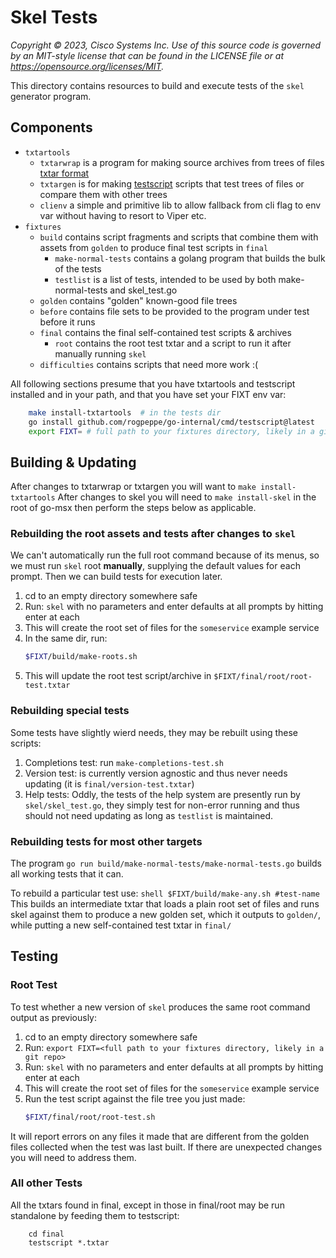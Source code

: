 # Skel Tests


*Copyright © 2023, Cisco Systems Inc.
Use of this source code is governed by an MIT-style license that can be
found in the LICENSE file or at https://opensource.org/licenses/MIT.*

This directory contains resources to build and execute tests of
the `skel` generator program.

## Components

- `txtartools`
    - `txtarwrap` is a program for making source archives from trees of files [txtar format](https://pkg.go.dev/golang.org/x/tools/txtar)
    - `txtargen` is for making [testscript](https://pkg.go.dev/github.com/rogpeppe/go-internal/testscript) scripts that test trees of files or compare them with other trees  
    - `clienv` a simple and primitive lib to allow fallback from cli flag to env var without having to resort to Viper etc.
- `fixtures` 
    - `build` contains script fragments and scripts that combine them with assets from `golden` to produce final test scripts in `final`
      - `make-normal-tests` contains a golang program that builds the bulk of the tests
      - `testlist` is a list of tests, intended to be used by both make-normal-tests and skel_test.go
    - `golden` contains "golden" known-good file trees
    - `before` contains file sets to be provided to the program under test before it runs
    - `final` contains the final self-contained test scripts & archives
      - `root` contains the root test txtar and a script to run it after manually running `skel`
    - `difficulties` contains scripts that need more work :(

All following sections presume that you have txtartools and testscript installed and in your path, and that you have set your FIXT env var:  
```sh
    make install-txtartools  # in the tests dir
    go install github.com/rogpeppe/go-internal/cmd/testscript@latest
    export FIXT= # full path to your fixtures directory, likely in a git repo
```
## Building & Updating

After changes to txtarwrap or txtargen you will want to `make install-txtartools`
After changes to skel you will need to `make install-skel` in the root of go-msx then perform the steps below as applicable.

### Rebuilding the root assets and tests after changes to `skel`

We can't automatically run the full root command because of its menus, so we must run `skel` root **manually**, supplying the default values for each prompt. Then we can build tests for execution later.  

1. cd to an empty directory somewhere safe
2. Run: `skel` with no parameters and enter defaults at all prompts by hitting enter at each
3. This will create the root set of files for the `someservice` example service
4. In the same dir, run:
    ```sh
    $FIXT/build/make-roots.sh
    ```
5. This will update the root test script/archive in `$FIXT/final/root/root-test.txtar`

### Rebuilding special tests

Some tests have slightly wierd needs, they may be rebuilt using these scripts:

1. Completions test: run `make-completions-test.sh`
2. Version test: is currently version agnostic and thus never needs updating (it is `final/version-test.txtar`)
3. Help tests: Oddly, the tests of the help system are presently run by `skel/skel_test.go`, they simply test for non-error running and thus should not need updating as long as `testlist` is maintained.

### Rebuilding tests for most other targets

The program `go run build/make-normal-tests/make-normal-tests.go` builds all working tests that it can.

To rebuild a particular test use:
    ```shell
    $FIXT/build/make-any.sh #test-name
    ```
This builds an intermediate txtar that loads a plain root set of files and runs skel against them to produce a new golden set, which it outputs to `golden/`, while putting a new self-contained test txtar in `final/`

## Testing

### Root Test

To test whether a new version of `skel` produces the same root command output as previously: 

1. cd to an empty directory somewhere safe
2. Run: `export FIXT=<full path to your fixtures directory, likely in a git repo>`
3. Run: `skel` with no parameters and enter defaults at all prompts by hitting enter at each
4. This will create the root set of files for the `someservice` example service
5. Run the test script against the file tree you just made:
    ```sh
    $FIXT/final/root/root-test.sh
    ``` 
It will report errors on any files it made that are different from the golden files collected when the test was last built. If there are unexpected changes you will need to address them.

### All other Tests

All the txtars found in final, except in those in final/root may be run standalone by feeding them to testscript:
```shell
    cd final
    testscript *.txtar
```